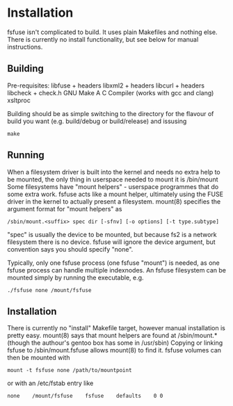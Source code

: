 Installation
============
fsfuse isn't complicated to build. It uses plain Makefiles and nothing else. There is currently no install functionality, but see below for manual instructions.

Building
--------
Pre-requisites:
libfuse + headers
libxml2 + headers
libcurl + headers
libcheck + check.h
GNU Make
A C Compiler (works with gcc and clang)
xsltproc

Building should be as simple switching to the directory for the flavour of build you want (e.g. build/debug or build/release) and issusing
    
    make

Running
-------
When a filesystem driver is built into the kernel and needs no extra help to be mounted, the only thing in userspace needed to mount it is /bin/mount
Some filesystems have "mount helpers" - userspace programmes that do some extra work. fsfuse acts like a mount helper, ultimately using the FUSE driver in the kernel to actually present a filesystem.
mount(8) specifies the argument format for "mount helpers" as
    
    /sbin/mount.<suffix> spec dir [-sfnv] [-o options] [-t type.subtype]

"spec" is usually the device to be mounted, but because fs2 is a network filesystem there is no device. fsfuse will ignore the device argument, but convention says you should specify "none".

Typically, only one fsfuse process (one fsfuse "mount") is needed, as one fsfuse process can handle multiple indexnodes.
An fsfuse filesystem can be mounted simply by running the executable, e.g.
    
    ./fsfuse none /mount/fsfuse

Installation
------------
There is currently no "install" Makefile target, however manual installation is pretty easy.
mount(8) says that mount helpers are found at /sbin/mount.* (though the authour's gentoo box has some in /usr/sbin)
Copying or linking fsfuse to /sbin/mount.fsfuse allows mount(8) to find it. fsfuse volumes can then be mounted with
    
    mount -t fsfuse none /path/to/mountpoint

or with an /etc/fstab entry like

    none    /mount/fsfuse    fsfuse    defaults    0 0
